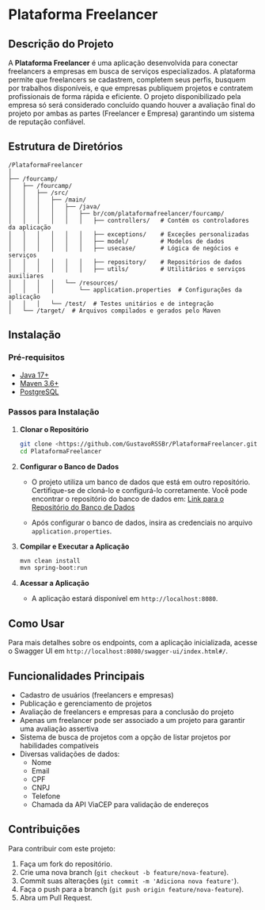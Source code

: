 # Plataforma Freelancer

## Descrição do Projeto

A **Plataforma Freelancer** é uma aplicação desenvolvida para conectar freelancers a empresas em busca de serviços especializados. A plataforma permite que freelancers se cadastrem, completem seus perfis, busquem por trabalhos disponíveis, e que empresas publiquem projetos e contratem profissionais de forma rápida e eficiente. O projeto disponibilizado pela empresa só será considerado concluído quando houver a avaliação final do projeto por ambas as partes (Freelancer e Empresa) garantindo um sistema de reputação confiável.

## Estrutura de Diretórios

```
/PlataformaFreelancer
│
├── /fourcamp/
│   ├── /fourcamp/
│   │   ├── /src/
│   │   │   ├── /main/
│   │   │   │   ├── /java/
│   │   │   │   │   ├── br/com/plataformafreelancer/fourcamp/
│   │   │   │   │   │   ├── controllers/   # Contém os controladores da aplicação
│   │   │   │   │   │   ├── exceptions/    # Exceções personalizadas
│   │   │   │   │   │   ├── model/         # Modelos de dados
│   │   │   │   │   │   ├── usecase/       # Lógica de negócios e serviços
│   │   │   │   │   │   ├── repository/    # Repositórios de dados
│   │   │   │   │   │   ├── utils/         # Utilitários e serviços auxiliares
│   │   │   │   └── /resources/
│   │   │   │       └── application.properties  # Configurações da aplicação
│   │   │   └── /test/  # Testes unitários e de integração
│   └── /target/  # Arquivos compilados e gerados pelo Maven
```

## Instalação

### Pré-requisitos

- [Java 17+](https://www.oracle.com/java/technologies/javase-jdk17-downloads.html)
- [Maven 3.6+](https://maven.apache.org/download.cgi)
- [PostgreSQL](https://www.postgresql.org/download/)

### Passos para Instalação

1. **Clonar o Repositório**

   ```bash
   git clone <https://github.com/GustavoRSSBr/PlataformaFreelancer.git>
   cd PlataformaFreelancer
   ```

2. **Configurar o Banco de Dados**

   - O projeto utiliza um banco de dados que está em outro repositório. Certifique-se de cloná-lo e configurá-lo corretamente. Você pode encontrar o repositório do banco de dados em: [Link para o Repositório do Banco de Dados](https://github.com/GustavoRSSBr/PlataformaFreelancerBaseDeDados.git)

   - Após configurar o banco de dados, insira as credenciais no arquivo `application.properties`.

3. **Compilar e Executar a Aplicação**

   ```bash
   mvn clean install
   mvn spring-boot:run
   ```

4. **Acessar a Aplicação**

   - A aplicação estará disponível em `http://localhost:8080`.

## Como Usar


Para mais detalhes sobre os endpoints, com a aplicação inicializada, acesse o Swagger UI em `http://localhost:8080/swagger-ui/index.html#/`.

## Funcionalidades Principais

- Cadastro de usuários (freelancers e empresas)
- Publicação e gerenciamento de projetos
- Avaliação de freelancers e empresas para a conclusão do projeto
- Apenas um freelancer pode ser associado a um projeto para garantir uma avaliação assertiva
- Sistema de busca de projetos com a opção de listar projetos por habilidades compatíveis
- Diversas validações de dados:
  - Nome
  - Email
  - CPF 
  - CNPJ
  - Telefone
  - Chamada da API ViaCEP para validação de endereços

## Contribuições

Para contribuir com este projeto:

1. Faça um fork do repositório.
2. Crie uma nova branch (`git checkout -b feature/nova-feature`).
3. Commit suas alterações (`git commit -m 'Adiciona nova feature'`).
4. Faça o push para a branch (`git push origin feature/nova-feature`).
5. Abra um Pull Request.
